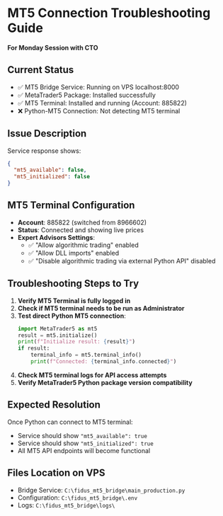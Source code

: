 # MT5 Connection Troubleshooting Guide
**For Monday Session with CTO**

## Current Status
- ✅ MT5 Bridge Service: Running on VPS localhost:8000
- ✅ MetaTrader5 Package: Installed successfully 
- ✅ MT5 Terminal: Installed and running (Account: 885822)
- ❌ Python-MT5 Connection: Not detecting MT5 terminal

## Issue Description
Service response shows:
```json
{
  "mt5_available": false,
  "mt5_initialized": false
}
```

## MT5 Terminal Configuration
- **Account**: 885822 (switched from 8966602)
- **Status**: Connected and showing live prices
- **Expert Advisors Settings**:
  - ✅ "Allow algorithmic trading" enabled
  - ✅ "Allow DLL imports" enabled 
  - ✅ "Disable algorithmic trading via external Python API" disabled

## Troubleshooting Steps to Try
1. **Verify MT5 Terminal is fully logged in**
2. **Check if MT5 terminal needs to be run as Administrator**
3. **Test direct Python MT5 connection**:
   ```python
   import MetaTrader5 as mt5
   result = mt5.initialize()
   print(f"Initialize result: {result}")
   if result:
       terminal_info = mt5.terminal_info()
       print(f"Connected: {terminal_info.connected}")
   ```
4. **Check MT5 terminal logs for API access attempts**
5. **Verify MetaTrader5 Python package version compatibility**

## Expected Resolution
Once Python can connect to MT5 terminal:
- Service should show `"mt5_available": true`
- Service should show `"mt5_initialized": true`
- All MT5 API endpoints will become functional

## Files Location on VPS
- Bridge Service: `C:\fidus_mt5_bridge\main_production.py`
- Configuration: `C:\fidus_mt5_bridge\.env`
- Logs: `C:\fidus_mt5_bridge\logs\`